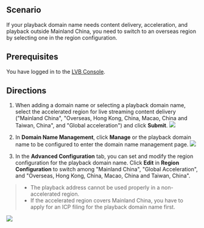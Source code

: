 ## Scenario
If your playback domain name needs content delivery, acceleration, and playback outside Mainland China, you need to switch to an overseas region by selecting one in the region configuration.

## Prerequisites
You have logged in to the [LVB Console](https://console.cloud.tencent.com/live).
## Directions
1. When adding a domain name or selecting a playback domain name, select the accelerated region for live streaming content delivery ("Mainland China", "Overseas, Hong Kong, China, Macao, China and Taiwan, China", and "Global acceleration") and click **Submit**.
![](https://main.qcloudimg.com/raw/bffc28b43fb63cdbd996a93790cb5db5.png)
2. In **Domain Name Management**, click **Manage** or the playback domain name to be configured to enter the domain name management page.
 ![](https://main.qcloudimg.com/raw/3062e7f646234347a7ba2709bce75e3a.png)

3. In the **Advanced Configuration** tab, you can set and modify the region configuration for the playback domain name. Click **Edit** in **Region Configuration** to switch among "Mainland China", "Global Acceleration", and "Overseas, Hong Kong, China, Macao, China and Taiwan, China".


>- The playback address cannot be used properly in a non-accelerated region.
>- If the accelerated region covers Mainland China, you have to apply for an ICP filing for the playback domain name first.

 ![](https://main.qcloudimg.com/raw/08a9d09c8eb9ca3114d76f79e0273f60.png)
